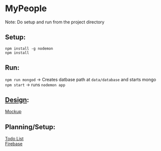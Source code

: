 # MyPeople

Note: Do setup and run from the project directory  

## Setup:
`npm install -g nodemon`  
`npm install`  

## Run:
`npm run mongod` -> Creates datbase path at `data/database` and starts mongo    
`npm start` -> runs `nodemon app`

## [Design](design/):
[Mockup](design/webProj.pdf)  

## Planning/Setup:
[Todo List](https://docs.google.com/document/d/1hBUobtvOneY0wuV1elGh9nda8DQKe0PNZw3iTpGccCc/edit)  
[Firebase](https://console.firebase.google.com/u/0/project/mypeople-5d5e0/overview)  
